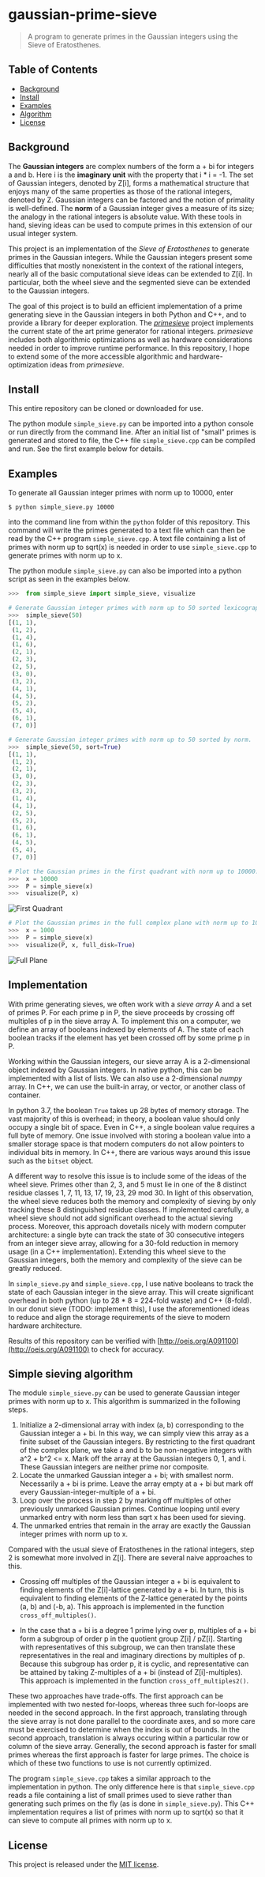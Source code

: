 # gaussian-prime-sieve

>A program to generate primes in the Gaussian integers using the Sieve of Eratosthenes.


## Table of Contents

- [Background](#background)
- [Install](#install)
- [Examples](#examples)
- [Algorithm](#algorithm)
- [License](#license)


## Background

The **Gaussian integers** are complex numbers of the form a + bi for integers a and b. Here i is the **imaginary unit** with the property that i * i = -1. The set of Gaussian integers, denoted by Z[i], forms a mathematical structure that enjoys many of the same properties as those of the rational integers, denoted by Z. Gaussian integers can be factored and the notion of primality is well-defined. The **norm** of a Gaussian integer gives a measure of its size; the analogy in the rational integers is absolute value. With these tools in hand, sieving ideas can be used to compute primes in this extension of our usual integer system.

This project is an implementation of the *Sieve of Eratosthenes* to generate primes in the Gaussian integers. While the Gaussian integers present some difficulties that mostly nonexistent in the context of the rational integers, nearly all of the basic computational sieve ideas can be extended to Z[i]. In particular, both the wheel sieve and the segmented sieve can be extended to the Gaussian integers.

The goal of this project is to build an efficient implementation of a prime generating sieve in the Gaussian integers in both Python and C++, and to provide a library for deeper exploration. The [*primesieve*](https://github.com/kimwalisch/primesieve) project implements the current state of the art prime generator for rational integers. *primesieve* includes both algorithmic optimizations as well as hardware considerations needed in order to improve runtime performance. In this repository, I hope to extend some of the more accessible algorithmic and hardware-optimization ideas from *primesieve*.


## Install

This entire repository can be cloned or downloaded for use.

The python module `simple_sieve.py` can be imported into a python console or run directly from the command line. After an initial list of "small" primes is generated and stored to file, the C++ file `simple_sieve.cpp` can be compiled and run. See the first example below for details.

## Examples

To generate all Gaussian integer primes with norm up to 10000, enter
```shell script
$ python simple_sieve.py 10000
```
into the command line from within the `python` folder of this repository. This command will write the primes generated to a text file which can then be read by the C++ program `simple_sieve.cpp`. A text file containing a list of primes with norm up to sqrt(x) is needed in order to use `simple_sieve.cpp` to generate primes with norm up to x. 

The python module `simple_sieve.py` can also be imported into a python script as seen in the examples below.

```Python
>>>  from simple_sieve import simple_sieve, visualize

# Generate Gaussian integer primes with norm up to 50 sorted lexicographically.
>>>  simple_sieve(50)
[(1, 1),
 (1, 2),
 (1, 4),
 (1, 6),
 (2, 1),
 (2, 3),
 (2, 5),
 (3, 0),
 (3, 2),
 (4, 1),
 (4, 5),
 (5, 2),
 (5, 4),
 (6, 1),
 (7, 0)]

# Generate Gaussian integer primes with norm up to 50 sorted by norm.
>>>  simple_sieve(50, sort=True)
[(1, 1),
 (1, 2),
 (2, 1),
 (3, 0),
 (2, 3),
 (3, 2),
 (1, 4),
 (4, 1),
 (2, 5),
 (5, 2),
 (1, 6),
 (6, 1),
 (4, 5),
 (5, 4),
 (7, 0)]

# Plot the Gaussian primes in the first quadrant with norm up to 10000.
>>>  x = 10000
>>>  P = simple_sieve(x)
>>>  visualize(P, x)
```
![First Quadrant](/images/first_quadrant.png)

```python
# Plot the Gaussian primes in the full complex plane with norm up to 1000.
>>>  x = 1000
>>>  P = simple_sieve(x)
>>>  visualize(P, x, full_disk=True)
```
![Full Plane](/images/full_plane.png)

## Implementation

With prime generating sieves, we often work with a *sieve array* A and a set of primes P. For each prime p in P, the sieve proceeds by crossing off multiples of p in the sieve array A. To implement this on a computer, we define an array of booleans indexed by elements of A. The state of each boolean tracks if the element has yet been crossed off by some prime p in P.

Working within the Gaussian integers, our sieve array A is a 2-dimensional object indexed by Gaussian integers. In native python, this can be implemented with a list of lists. We can also use a 2-dimensional *numpy* array. In C++, we can use the built-in array, or vector, or another class of container.

In python 3.7, the boolean `True` takes up 28 bytes of memory storage. The vast majority of this is overhead; in theory, a boolean value should only occupy a single bit of space. Even in C++, a single boolean value requires a full byte of memory. One issue involved with storing a boolean value into a smaller storage space is that modern computers do not allow pointers to individual bits in memory. In C++, there are various ways around this issue such as the `bitset` object.

A different way to resolve this issue is to include some of the ideas of the wheel sieve. Primes other than 2, 3, and 5 must lie in one of the 8 distinct residue classes 1, 7, 11, 13, 17, 19, 23, 29 mod 30. In light of this observation, the wheel sieve reduces both the memory and complexity of sieving by only tracking these 8 distinguished residue classes. If implemented carefully, a wheel sieve should not add significant overhead to the actual sieving process. Moreover, this approach dovetails nicely with modern computer architecture: a single byte can track the state of 30 consecutive integers from an integer sieve array, allowing for a 30-fold reduction in memory usage (in a C++ implementation). Extending this wheel sieve to the Gaussian integers, both the memory and complexity of the sieve can be greatly reduced.

In `simple_sieve.py` and `simple_sieve.cpp`, I use native booleans to track the state of each Gaussian integer in the sieve array. This will create significant overhead in both python (up to 28 * 8 = 224-fold waste) and C++ (8-fold).  In our donut sieve (TODO: implement this), I use the aforementioned ideas to reduce and align the storage requirements of the sieve to modern hardware architecture.

Results of this repository can be verified with [http://oeis.org/A091100](http://oeis.org/A091100) to check for accuracy.


## Simple sieving algorithm

The module `simple_sieve.py` can be used to generate Gaussian integer primes with norm up to x. This algorithm is summarized in the following steps.

1. Initialize a 2-dimensional array with index (a, b) corresponding to the Gaussian integer a + bi.  In this way, we can simply view this array as a finite subset of the Gaussian integers.  By restricting to the first quadrant of the complex plane, we take a and b to be non-negative integers with a^2 + b^2 <= x.  Mark off the array at the Gaussian integers 0, 1, and i.  These Gaussian integers are neither prime nor composite.
2. Locate the unmarked Gaussian integer a + bi; with smallest norm.  Necessarily a + bi is prime.  Leave the array empty at a + bi but mark off every Gaussian-integer-multiple of a + bi.
3. Loop over the process in step 2 by marking off multiples of other previously unmarked Gaussian primes.  Continue looping until every unmarked entry with norm less than sqrt x has been used for sieving.
4. The unmarked entries that remain in the array are exactly the Gaussian integer primes with norm up to x.

Compared with the usual sieve of Eratosthenes in the rational integers, step 2 is somewhat more involved in Z[i].  There are several naive approaches to this.

- Crossing off multiples of the Gaussian integer a + bi is equivalent to finding elements of the Z[i]-lattice generated by a + bi. In turn, this is equivalent to finding elements of the Z-lattice generated by the points (a, b) and (-b, a). This approach is implemented in the function `cross_off_multiples()`.

- In the case that a + bi is a degree 1 prime lying over p, multiples of a + bi form a subgroup of order p in the quotient group Z[i] / pZ[i]. Starting with representatives of this subgroup, we can then translate these representatives in the real and imaginary directions by multiples of p. Because this subgroup has order p, it is cyclic, and representative can be attained by taking Z-multiples of a + bi (instead of Z[i]-multiples). This approach is implemented in the function `cross_off_multiples2()`.

These two approaches have trade-offs. The first approach can be implemented with two nested for-loops, whereas three such for-loops are needed in the second approach. In the first approach, translating through the sieve array is not done parallel to the coordinate axes, and so more care must be exercised to determine when the index is out of bounds. In the second approach, translation is always occuring within a particular row or column of the sieve array. Generally, the second approach is faster for small primes whereas the first approach is faster for large primes. The choice is which of these two functions to use is not currently optimized.



The program `simple_sieve.cpp` takes a similar approach to the implementation in python. The only difference here is that `simple_sieve.cpp` reads a file containing a list of small primes used to sieve rather than generating such primes on the fly (as is done in `simple_sieve.py`). This C++ implementation requires a list of primes with norm up to sqrt(x) so that it can sieve to compute all primes with norm up to x.



## License

This project is released under the [MIT license](https://opensource.org/licenses/MIT).